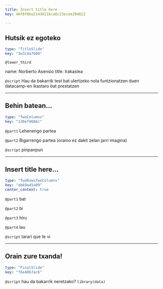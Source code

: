 ```yaml
---
title: Insert title here
key: 46f8f8be2143811bca6c23ecee204622

---
```

## Hutsik ez egoteko

```yaml
type: "TitleSlide"
key: "3e3c4a7600"
```

`@lower_third`

name: Norberto Asensio
title: Irakaslea


`@script`
Hau da bakarrik test bat ulertzeko nola funtzionatzen duen datacamp-en ikastaro bat prestatzen


---
## Behin batean...

```yaml
type: "TwoColumns"
key: "130ef9686c"
```

`@part1`
Lehenengo partea


`@part2`
Bigarrengo partea (oraino ez dakit zelan jarri imagina)


`@script`
pinpanpun


---
## Insert title here...

```yaml
type: "TwoRowsTwoColumns"
key: "ab69a45a09"
center_content: true
```

`@part1`
bat


`@part2`
bi


`@part3`
hiru


`@part4`
lau


`@script`
tarari que te vi


---
## Orain zure txanda!

```yaml
type: "FinalSlide"
key: "f6e4067ac6"
```

`@script`
hau da bakarrik neretzako?
`library(data)`

